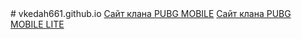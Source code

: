  <link rel="shortcut icon" href="vkedah661.github.io/img/Новая папка/favicon-16x16.png">
# vkedah661.github.io
<a href="https://vkedah661.github.io/head.html">Сайт клана  PUBG MOBILE</a>
<a href="https://vkedah661.github.io/home.html">Сайт клана PUBG MOBILE LITE </a>
